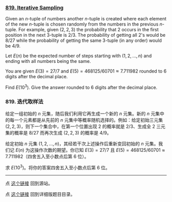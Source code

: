 ### [819. Iterative Sampling](https://projecteuler.net/problem=819)

Given an $n$-tuple of numbers another $n$-tuple is created where each element of the new $n$-tuple is chosen randomly from the numbers in the previous $n$-tuple. For example, given $(2,2,3)$ the probability that $2$ occurs in the first position in the next 3-tuple is $2/3$. The probability of getting all $2$'s would be $8/27$ while the probability of getting the same 3-tuple (in any order) would be $4/9$.

Let $E(n)$ be the expected number of steps starting with $(1,2,\ldots,n)$ and ending with all numbers being the same.

You are given $E(3) = 27/7$ and $E(5) = 468125/60701 \approx 7.711982$ rounded to 6 digits after the decimal place.

Find $E(10^3)$. Give the answer rounded to 6 digits after the decimal place.

### 819. 迭代取样法

给定一组初始的 $n$ 元集，随后我们利用它再生成一个新的 $n$ 元集。新的 $n$ 元集中的每一个元素都是从先前的 $n$ 元集中等概率随机选择的。例如：给定初始三元集 $(2,2,3)$，则下一个集合中，在第一个位置出现 $2$ 的概率就是 $2/3$、生成全 $2$ 三元集的概率是 $8/27$ 而再次生成 $(2,2,3)$ 的概率是 $4/9$。

给定初始 $n$ 元集 $(1,2,\ldots,n)$，其经若干次上述操作后重新变回初始的 $n$ 元集。我们记 $E(n)$ 为这操作次数的期望。你已知 $E(3) = 27/7$ 且 $E(5) = 468125/60701 \approx 7.711982$（四舍五入至小数点后第 6 位）。

求 $E(10^3)$。将你的答案四舍五入至小数点后第 6 位。

---

点 [这个链接](https://fsy-juruo.github.io/pe-chinese-translation/) 回到源站。

点 [这个链接](https://fsy-juruo.github.io/pe-chinese-translation/detailed_content_archives.html) 回到详细版题目目录。